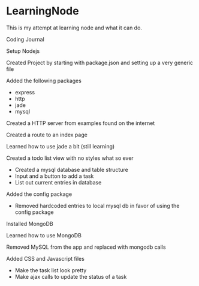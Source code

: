 # LearningNode

This is my attempt at learning node and what it can do.

Coding Journal

Setup Nodejs

Created Project by starting with package.json and setting up a very generic file

Added the following packages
- express
- http
- jade
- mysql

Created a HTTP server from examples found on the internet

Created a route to an index page

Learned how to use jade a bit (still learning) 

Created a todo list view with no styles what so ever
- Created a mysql database and table structure
- Input and a button to add a task
- List out current entries in database

Added the config package
- Removed hardcoded entries to local mysql db in favor of using the config package

Installed MongoDB

Learned how to use MongoDB

Removed MySQL from the app and replaced with mongodb calls

Added CSS and Javascript files
- Make the task list look pretty
- Make ajax calls to update the status of a task
